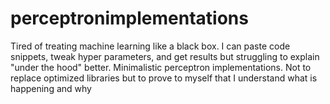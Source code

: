 # perceptronimplementations
Tired of treating machine learning like a black box. I can paste code snippets, tweak hyper parameters, and get results but struggling to explain "under the hood" better. Minimalistic perceptron implementations. Not to replace optimized libraries but to prove to myself that I understand what is happening and why
